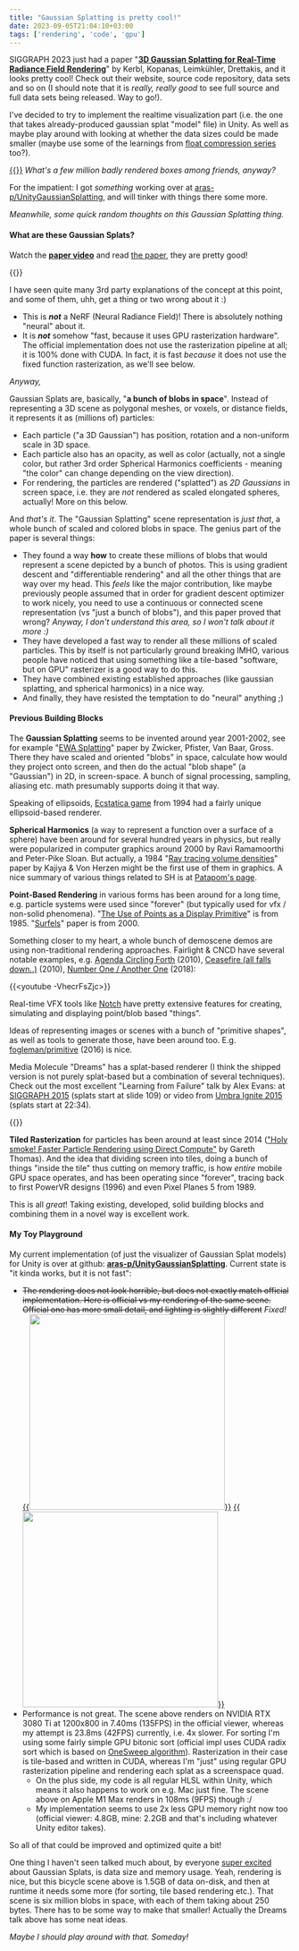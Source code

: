 ```yaml
---
title: "Gaussian Splatting is pretty cool!"
date: 2023-09-05T21:04:10+03:00
tags: ['rendering', 'code', 'gpu']
---
```


SIGGRAPH 2023 just had a paper "[**3D Gaussian Splatting for Real-Time Radiance Field Rendering**](https://repo-sam.inria.fr/fungraph/3d-gaussian-splatting/)"
by Kerbl, Kopanas, Leimkühler, Drettakis, and it looks
pretty cool! Check out their website, source code repository, data sets and so on (I should note that
it is *really, really good* to see full source and full data sets being released. Way to go!).

I've decided to try to implement the realtime visualization part (i.e. the one that takes
already-produced gaussian splat "model" file) in Unity. As well as maybe play around with looking at
whether the data sizes could be made smaller (maybe use some of the learnings from
[float compression series](/blog/2023/01/29/Float-Compression-0-Intro/) too?).


[{{<imgright src="/img/blog/2023/gaussian-splat/gs-bike-initial.jpg" width="300px">}}](/img/blog/2023/gaussian-splat/gs-bike-initial.jpg)
*What's a few million badly rendered boxes among friends, anyway?*

For the impatient: I got *something* working over at [aras-p/UnityGaussianSplatting](https://github.com/aras-p/UnityGaussianSplatting), and will tinker with things there some more.

*Meanwhile, some quick random thoughts on this Gaussian Splatting thing.*

#### What are these Gaussian Splats?

Watch the [**paper video**](https://www.youtube.com/watch?v=T_kXY43VZnk) and read
[the paper](https://repo-sam.inria.fr/fungraph/3d-gaussian-splatting/), they are pretty good!

{{<youtube T_kXY43VZnk>}}

I have seen quite many 3rd party explanations of the concept at this point, and some of them, uhh, get a thing or
two wrong about it :)

- This is ***not*** a NeRF (Neural Radiance Field)! There is absolutely nothing "neural" about it.
- It is ***not*** somehow "fast, because it uses GPU rasterization hardware". The official implementation does not
  use the rasterization pipeline at all; it is 100% done with CUDA. In fact, it is fast *because* it does not use
  the fixed function rasterization, as we'll see below.

*Anyway,*

Gaussian Splats are, basically, "**a bunch of blobs in space**". Instead of representing a 3D scene as
polygonal meshes, or voxels, or distance fields, it represents it as (millions of) particles:

- Each particle ("a 3D Gaussian") has position, rotation and a non-uniform scale in 3D space.
- Each particle also has an opacity, as well as color (actually, not a single color, but rather
  3rd order Spherical Harmonics coefficients - meaning "the color" can change depending on the view direction).
- For rendering, the particles are rendered ("splatted") as *2D Gaussians* in screen space, i.e. they
  are *not* rendered as scaled elongated spheres, actually! More on this below.

And *that's it*. The "Gaussian Splatting" scene representation is *just that*, a whole bunch of scaled and colored
blobs in space. The genius part of the paper is several things:

- They found a way **how** to create these millions of blobs that would represent a scene depicted by a bunch of
  photos. This is using gradient descent and "differentiable rendering" and all the other things that are way
  over my head. This *feels* like the major contribution, like maybe previously people assumed that in order
  for gradient descent optimizer to work nicely, you need to use a continuous or connected scene representation (vs
  "just a bunch of blobs"), and this paper proved that wrong? *Anyway, I don't understand this area, so I won't talk
  about it more :)*
- They have developed a fast way to render all these millions of scaled particles. This by itself is not particularly
  ground breaking IMHO, various people have noticed that using something like a tile-based "software, but on GPU"
  rasterizer is a good way to do this.
- They have combined existing established approaches (like gaussian splatting, and spherical harmonics)
  in a nice way.
- And finally, they have resisted the temptation to do "neural" anything ;)

#### Previous Building Blocks

The **Gaussian Splatting** seems to be invented around year 2001-2002, see for example "[EWA Splatting](https://www.cs.umd.edu/~zwicker/publications/EWASplatting-TVCG02.pdf)" paper by Zwicker, Pfister, Van Baar, Gross.
There they have scaled and oriented "blobs" in space, calculate how would they project onto screen, and then
do the actual "blob shape" (a "Gaussian") in 2D, in screen-space. A bunch of signal processing, sampling, aliasing etc.
math presumably supports doing it that way.

Speaking of ellipsoids, [Ecstatica game](https://www.youtube.com/watch?v=dnOXk3QJWN8) from 1994 had a fairly
unique ellipsoid-based renderer.

**Spherical Harmonics** (a way to represent a function over a surface of a sphere) have been around
for several hundred years in physics, but really were popularized in computer graphics around 2000
by Ravi Ramamoorthi and Peter-Pike Sloan. But actually, a 1984 "[Ray tracing volume densities](https://dl.acm.org/doi/abs/10.1145/964965.808594)" paper by Kajiya & Von Herzen might be the first use of them in graphics.
A nice summary of various things related to SH is at [Patapom's page](https://patapom.com/blog/SHPortal/).

**Point-Based Rendering** in various forms has been around for a long time, e.g. particle systems were used since
"forever" (but typically used for vfx / non-solid phenomena).
"[The Use of Points as a Display Primitive](https://graphics.stanford.edu/papers/points/)" is from 1985.
"[Surfels](https://www.cs.umd.edu/~zwicker/projectpages/Surfels-SIG00.html)" paper is from 2000.

Something closer
to my heart, a whole bunch of demoscene demos are using non-traditional rendering approaches. Fairlight & CNCD
have several notable examples, e.g.
[Agenda Circling Forth](https://www.youtube.com/watch?v=-VhecrFsZjc) (2010),
[Ceasefire (all falls down..)](https://www.youtube.com/watch?v=NaPPHUt4K34) (2010),
[Number One / Another One](https://www.youtube.com/watch?v=LyXwmt0EZig) (2018):

{{<youtube -VhecrFsZjc>}}

Real-time VFX tools like [Notch](https://www.notch.one/) have pretty extensive features for creating, simulating
and displaying point/blob based "things".

Ideas of representing images or scenes with a bunch of "primitive shapes", as well as tools to generate those, have
been around too. E.g. [fogleman/primitive](https://github.com/fogleman/primitive) (2016) is nice.

Media Molecule "Dreams" has a splat-based renderer (I think the shipped version is not purely splat-based
but a combination of several techniques). Check out the most excellent "Learning from Failure" talk by Alex Evans:
at [SIGGRAPH 2015](https://advances.realtimerendering.com/s2015/#_TESSELLATION_IN_CALL) (splats start at slide 109)
or video from [Umbra Ignite 2015](https://youtu.be/u9KNtnCZDMI?t=1354) (splats start at 22:34).

{{<youtube u9KNtnCZDMI>}}

**Tiled Rasterization** for particles has been around at least since 2014 (["Holy smoke! Faster Particle Rendering
using Direct Compute"](https://github.com/GPUOpen-LibrariesAndSDKs/GPUParticles11) by Gareth Thomas). And the idea
that dividing screen into tiles, doing a bunch of things "inside the tile" thus cutting on memory traffic,
is how *entire* mobile GPU space operates, and has been operating since "forever", tracing back to first PowerVR
designs (1996) and even Pixel Planes 5 from 1989.

This is all *great*! Taking existing, developed, solid building blocks and combining them in a novel way is excellent
work.


#### My Toy Playground

My current implementation (of just the visualizer of Gaussian Splat models) for Unity is over at github:
[**aras-p/UnityGaussianSplatting**](https://github.com/aras-p/UnityGaussianSplatting). Current state is "it kinda
works, but it is not fast":

* ~~The rendering does not look horrible, but does not exactly match official implementation. Here is official vs
  my rendering of the same scene. Official one has more small detail, and lighting is slightly different~~  _Fixed!_ \
  [{{<img src="/img/blog/2023/gaussian-splat/gs-bike-official.jpg" width="350px">}}](/img/blog/2023/gaussian-splat/gs-bike-official.jpg)
  [{{<img src="/img/blog/2023/gaussian-splat/gs-bike-mine02.jpg" width="350px">}}](/img/blog/2023/gaussian-splat/gs-bike-mine02.jpg)
* Performance is not great. The scene above renders on NVIDIA RTX 3080 Ti at 1200x800 in 7.40ms (135FPS) in
  the official viewer, whereas my attempt is 23.8ms (42FPS) currently, i.e. 4x slower. For sorting
  I'm using some fairly simple GPU bitonic sort (official impl uses CUDA radix sort which is
  based on [OneSweep algorithm](https://arxiv.org/abs/2206.01784)). Rasterization in their case is tile-based and written in CUDA,
  whereas I'm "just" using regular GPU rasterization pipeline and rendering each splat as a screenspace quad.
  * On the plus side, my code is all regular HLSL within Unity, which means it also happens to work on e.g.
    Mac just fine. The scene above on Apple M1 Max renders in 108ms (9FPS) though :/
  * My implementation seems to use 2x less GPU memory right now too (official viewer: 4.8GB, mine: 2.2GB and that's
    including whatever Unity editor takes).

 So all of that could be improved and optimized quite a bit!

 One thing I haven't seen talked much about, by everyone [super excited](https://www.youtube.com/watch?v=SbXmGgJePsk)
 about Gaussian Splats, is data size and memory usage. Yeah, rendering is nice, but this bicycle scene above is
 1.5GB of data on-disk, and then at runtime it needs some more (for sorting, tile based rendering etc.).
 That scene is six million blobs in space, with each of them taking about 250 bytes. There has to be some
 way to make that smaller! Actually the Dreams talk above has some neat ideas.

 *Maybe I should play around with that. Someday!*


